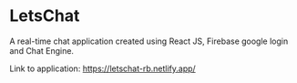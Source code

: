 # LetsChat
A real-time chat application created using React JS, Firebase google login and Chat Engine.

Link to application: https://letschat-rb.netlify.app/
